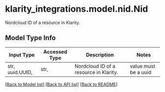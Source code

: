 # klarity_integrations.model.nid.Nid

Nordcloud ID of a resource in Klarity.

## Model Type Info
Input Type | Accessed Type | Description | Notes
------------ | ------------- | ------------- | -------------
str, uuid.UUID,  | str,  | Nordcloud ID of a resource in Klarity. | value must be a uuid

[[Back to Model list]](../../README.md#documentation-for-models) [[Back to API list]](../../README.md#documentation-for-api-endpoints) [[Back to README]](../../README.md)

